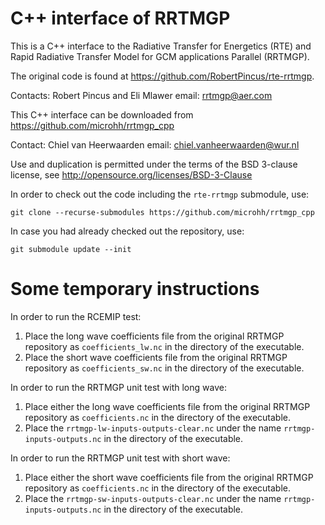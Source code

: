# C++ interface of RRTMGP
This is a C++ interface to the Radiative Transfer for Energetics (RTE)
and Rapid Radiative Transfer Model for GCM applications Parallel (RRTMGP).

The original code is found at https://github.com/RobertPincus/rte-rrtmgp.

Contacts: Robert Pincus and Eli Mlawer
email: rrtmgp@aer.com

This C++ interface can be downloaded from https://github.com/microhh/rrtmgp_cpp

Contact: Chiel van Heerwaarden
email: chiel.vanheerwaarden@wur.nl

Use and duplication is permitted under the terms of the
BSD 3-clause license, see http://opensource.org/licenses/BSD-3-Clause

In order to check out the code including the `rte-rrtmgp` submodule, use:

    git clone --recurse-submodules https://github.com/microhh/rrtmgp_cpp

In case you had already checked out the repository, use:

    git submodule update --init


# Some temporary instructions
In order to run the RCEMIP test:
1. Place the long wave coefficients file from the original RRTMGP repository as `coefficients_lw.nc` in the directory of the executable.
2. Place the short wave coefficients file from the original RRTMGP repository as `coefficients_sw.nc` in the directory of the executable.

In order to run the RRTMGP unit test with long wave:
1. Place either the long wave coefficients file from the original RRTMGP repository as `coefficients.nc` in the directory of the executable.
2. Place the `rrtmgp-lw-inputs-outputs-clear.nc` under the name `rrtmgp-inputs-outputs.nc` in the directory of the executable.

In order to run the RRTMGP unit test with short wave:
1. Place either the short wave coefficients file from the original RRTMGP repository as `coefficients.nc` in the directory of the executable.
2. Place the `rrtmgp-sw-inputs-outputs-clear.nc` under the name `rrtmgp-inputs-outputs.nc` in the directory of the executable.

